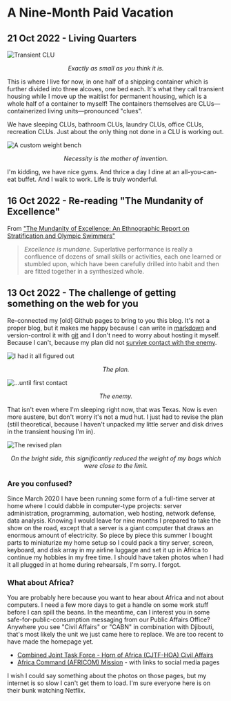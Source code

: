 # A Nine-Month Paid Vacation

## 21 Oct 2022 - Living Quarters
![Transient CLU](img/transient_clu.JPG)
<p style="text-align: center;"><i>Exactly as small as you think it is.</i></p>

This is where I live for now, in one half of a shipping container which is further divided into
three alcoves, one bed each. It's what they call transient housing while I move up the waitlist
for permanent housing, which is a whole half of a container to myself! The containers themselves
are CLUs—containerized living units—pronounced "clues". 

We have sleeping CLUs, bathroom CLUs, laundry CLUs, office CLUs, recreation CLUs. Just about the
only thing not done in a CLU is working out. 

![A custom weight bench](img/weight_bench.JPG)
<p style="text-align: center;"><i>Necessity is the mother of invention.</i></p>

I'm kidding, we have nice gyms. And thrice a day I dine at an all-you-can-eat buffet. And I walk
to work. Life is truly wonderful. 


## 16 Oct 2022 - Re-reading "The Mundanity of Excellence"
From ["The Mundanity of Excellence: An Ethnographic Report on Stratification and Olympic Swimmers"](https://academics.hamilton.edu/documents/themundanityofexcellence.pdf)

> _Excellence is mundane_. Superlative performance is really a confluence of dozens of small 
> skills or activities, each one learned or stumbled upon, which have been carefully drilled into 
> habit and then are fitted together in a synthesized whole. 

## 13 Oct 2022 - The challenge of getting something on the web for you
Re-connected my \[old\] Github pages to bring to you this blog. It's not a proper blog, but it 
makes me happy because I can write in [markdown](https://www.markdownguide.org/getting-started/)
and version-control it with [git](https://git-scm.com/) and I don't need to worry about hosting
it myself. Because I can't, because my plan did not [survive contact with the enemy](https://idioms.thefreedictionary.com/no+plan+survives+contact+with+the+enemy). 

![I had it all figured out](img/the_plan.png)
<p style="text-align: center;"><i>The plan.</i></p>

![...until first contact](img/the_enemy.JPG)
<p style="text-align: center;"><i>The enemy.</i></p>

That isn't even where I'm sleeping right now, that was Texas. Now is even more austere, but don't
worry it's not a mud hut. I just had to revise the plan (still theoretical, because I haven't
unpacked my little server and disk drives in the transient housing I'm in). 

![The revised plan](img/revised_plan.png)
<p style="text-align: center;"><i>On the bright side, this significantly reduced the weight of my bags which were close to the limit.</i></p>

### Are you confused? 
Since March 2020 I have been running some form of a full-time server at home where I could dabble
in computer-type projects: server administration, programming, automation, web hosting, network
defense, data analysis. Knowing I would leave for nine months I prepared to take the show on the 
road, except that a server is a giant computer that draws an enormous amount of electricity. So 
piece by piece this summer I bought parts to miniaturize my home setup so I could pack a tiny server,
screen, keyboard, and disk array in my airline luggage and set it up in Africa to continue my
hobbies in my free time. I should have taken photos when I had it all plugged in at home during 
rehearsals, I'm sorry. I forgot. 

### What about Africa? 
You are probably here because you want to hear about Africa and not about computers. I need a few
more days to get a handle on some work stuff before I can spill the beans. In the meantime, can
I interest you in some safe-for-public-consumption messaging from our Public Affairs Office? Anywhere
you see "Civil Affairs" or "CABN" in combination with Djibouti, that's most likely the unit we just
came here to replace. We are too recent to have made the homepage yet. 
* [Combined Joint Task Force - Horn of Africa (CJTF-HOA) Civil Affairs](https://www.hoa.africom.mil/spotlight/civil-affairs-battalion-africa)
* [Africa Command (AFRICOM) Mission](https://www.africom.mil/about-the-command/our-team/combined-joint-task-force---horn-of-africa) - with links to social media pages

I wish I could say something about the photos on those pages, but my internet is so slow I can't
get them to load. I'm sure everyone here is on their bunk watching Netflix. 
